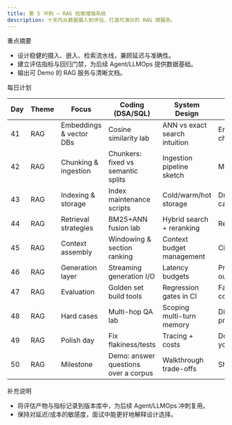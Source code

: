 ```yaml
---
title: 第 5 冲刺 — RAG 检索增强系统
description: 十天内从数据摄入到评估，打造可演示的 RAG 微服务。
---
```


重点摘要

- 设计稳健的摄入、嵌入、检索流水线，兼顾延迟与准确性。
- 建立评估指标与回归门禁，为后续 Agent/LLMOps 提供数据基础。
- 输出可 Demo 的 RAG 服务与清晰文档。

每日计划

| Day | Theme | Focus | Coding (DSA/SQL) | System Design | ML/LLM | Build/Project | Behavioral/Portfolio | Checkpoint |
| --- | --- | --- | --- | --- | --- | --- | --- | --- |
| 41 | RAG | Embeddings & vector DBs | Cosine similarity lab | ANN vs exact search intuition | Embedding quality checkpoints | Pick a vector DB; scaffold repo | Explain “why RAG” | — |
| 42 | RAG | Chunking & ingestion | Chunkers: fixed vs semantic splits | Ingestion pipeline sketch | Metadata design | ETL for documents → vector DB | Story: data quality matters | — |
| 43 | RAG | Indexing & storage | Index maintenance scripts | Cold/warm/hot storage | Drift & re-index cadence | Index lifecycle doc | Explain trade-offs | — |
| 44 | RAG | Retrieval strategies | BM25+ANN fusion lab | Hybrid search + reranking | Recall@k vs MRR | Retriever module | ELI5: reranking | — |
| 45 | RAG | Context assembly | Windowing & section ranking | Context budget management | Citation & grounding | Context builder | Story: addressing hallucination risk | — |
| 46 | RAG | Generation layer | Streaming generation I/O | Latency budgets | Prompt templates & output schema | RAG FastAPI skeleton | Explain E2E flow | — |
| 47 | RAG | Evaluation | Golden set build tools | Regression gates in CI | Faithfulness/answer-correctness | Eval harness v1 | Story: preventing regressions | — |
| 48 | RAG | Hard cases | Multi-hop QA lab | Scoping multi-turn memory | Disambiguation prompts | Query planner stub | Explain limits honestly | — |
| 49 | RAG | Polish day | Fix flakiness/tests | Tracing + costs | Doc the metrics you’ll track | Docs + README | Refine 2 stories | — |
| 50 | RAG | Milestone | Demo: answer questions over a corpus | Walkthrough trade-offs | Show eval metrics | Ship “RAG microservice” | Record 3-min demo | Milestone 5 |

补充说明

- 将评估产物与指标记录到版本库中，为后续 Agent/LLMOps 冲刺复用。
- 保持对延迟/成本的敏感度，面试中能更好地解释设计选择。
